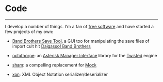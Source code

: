 # Code

----

I develop a number of things.  I'm a fan of [free software][1] and have
started a few projects of my own:

* [Band Brothers Save Tool][6], a GUI too for manipulating the save
  files of import cult hit [Daigasso! Band Brothers][7]

* [octothorpe][2]: an [Asterisk Manager Interface][3] library for the
  [Twisted][4] engine

* [sham][8]: a compelling replacement for [Mock][9]

* [xon][5]: XML Object Notation serializer/deserializer

[1]: https://www.gnu.org/philosophy/free-sw.html
[2]: /code/octothorpe/
[3]: https://wiki.asterisk.org/wiki/pages/viewpage.action?pageId=4817239
[4]: https://twistedmatrix.com/
[5]: /code/xon/
[6]: /code/dbbsed/
[7]: http://www.nintendo.co.jp/ds/abbj/
[8]: /code/sham/
[9]: http://www.voidspace.org.uk/python/mock/

